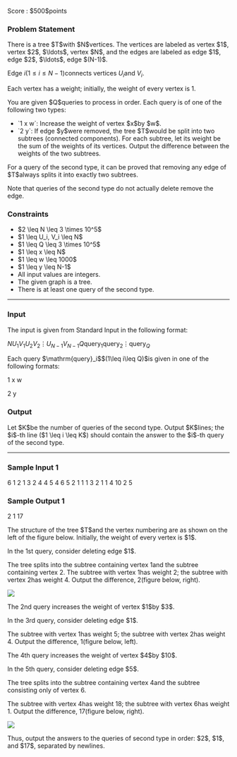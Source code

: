 
<div>

<span>

<span>

<p>
Score : $500$points
</p>

<div>

<section>

### **Problem Statement**

<p>
There is a tree $T$with $N$vertices.
The vertices are labeled as vertex $1$, vertex $2$, $\ldots$, vertex $N$, and the edges are labeled as edge $1$, edge $2$, $\ldots$, edge $(N-1)$.

Edge $i$$(1\leq i\leq N-1)$connects vertices $U_i$and $V_i$.

Each vertex has a weight; initially, the weight of every vertex is $1$.
</p>

<p>
You are given $Q$queries to process in order.
Each query is of one of the following two types:
</p>

<ul>

<li>
`1 x w`: Increase the weight of vertex $x$by $w$.
</li>

<li>
`2 y`: If edge $y$were removed, the tree $T$would be split into two subtrees (connected components). For each subtree, let its weight be the sum of the weights of its vertices. Output the difference between the weights of the two subtrees.
</li>

</ul>

<p>
For a query of the second type, it can be proved that removing any edge of $T$always splits it into exactly two subtrees.

Note that queries of the second type do not actually delete remove the edge.
</p>

</section>

</div>

<div>

<section>

### **Constraints**

<ul>

<li>
$2 \leq N \leq 3 \times 10^5$
</li>

<li>
$1 \leq U_i, V_i \leq N$
</li>

<li>
$1 \leq Q \leq 3 \times 10^5$
</li>

<li>
$1 \leq x \leq N$
</li>

<li>
$1 \leq w \leq 1000$
</li>

<li>
$1 \leq y \leq N-1$
</li>

<li>
All input values are integers.
</li>

<li>
The given graph is a tree.
</li>

<li>
There is at least one query of the second type.
</li>

</ul>

</section>

</div>

---

<div>

<div>

<section>

### **Input**

<p>
The input is given from Standard Input in the following format:
</p>

<div>

$N$$U_1$$V_1$$U_2$$V_2$$\vdots$$U_{N-1}$$V_{N-1}$$Q$$\mathrm{query}_1$$\mathrm{query}_2$$\vdots$$\mathrm{query}_Q$
</div>

<p>
Each query $\mathrm{query}_i$$(1\leq i\leq Q)$is given in one of the following formats:
</p>

<div>

1 x w

</div>

<div>

2 y

</div>

</section>

</div>

<div>

<section>

### **Output**

<p>
Let $K$be the number of queries of the second type.
Output $K$lines; the $i$-th line ($1 \leq i \leq K$) should contain the answer to the $i$-th query of the second type.
</p>

</section>

</div>

</div>

---

<div>

<section>

### **Sample Input 1**

<div>

6
1 2
1 3
2 4
4 5
4 6
5
2 1
1 1 3
2 1
1 4 10
2 5

</div>

</section>

</div>

<div>

<section>

### **Sample Output 1**

<div>

2
1
17

</div>

<p>
The structure of the tree $T$and the vertex numbering are as shown on the left of the figure below. Initially, the weight of every vertex is $1$.
</p>

<p>
In the 1st query, consider deleting edge $1$.

The tree splits into the subtree containing vertex $1$and the subtree containing vertex $2$.
The subtree with vertex $1$has weight $2$; the subtree with vertex $2$has weight $4$. Output the difference, $2$(figure below, right).
</p>

<p>

<img src="https://img.atcoder.jp/abc406/6f17e951940c2460b3ae5fe8e6bddc52.png">

</img>

</p>

<p>
The 2nd query increases the weight of vertex $1$by $3$.
</p>

<p>
In the 3rd query, consider deleting edge $1$.

The subtree with vertex $1$has weight $5$; the subtree with vertex $2$has weight $4$. Output the difference, $1$(figure below, left).
</p>

<p>
The 4th query increases the weight of vertex $4$by $10$.
</p>

<p>
In the 5th query, consider deleting edge $5$.

The tree splits into the subtree containing vertex $4$and the subtree consisting only of vertex $6$.

The subtree with vertex $4$has weight $18$; the subtree with vertex $6$has weight $1$. Output the difference, $17$(figure below, right).
</p>

<p>

<img src="https://img.atcoder.jp/abc406/c5eacf2967bcc2b09866a0d8b83104c4.png">

</img>

</p>

<p>
Thus, output the answers to the queries of second type in order: $2$, $1$, and $17$, separated by newlines.
</p>

</section>

</div>

</span>

</span>

</div>
